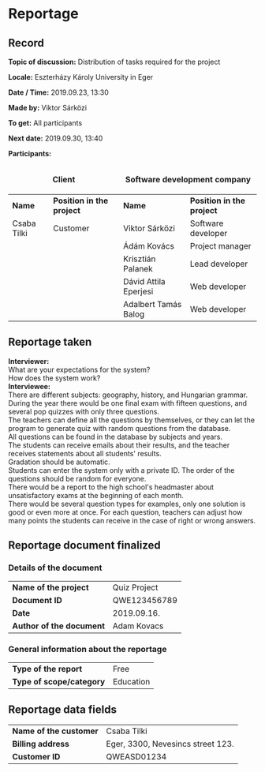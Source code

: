 # Reportage
## Record

__Topic of discussion:__ Distribution of tasks required for the project

__Locale:__ Eszterházy Károly University in Eger

__Date / Time:__ 2019.09.23, 13:30

__Made by:__ Viktor Sárközi

__To get:__ All participants

__Next date:__ 2019.09.30, 13:40

__Participants:__

<table>
  <thead>
  <tr>
    <td colspan=2><b><p align="center">Client</p></b></td>
    <td colspan=2><b><p align="center">Software development company</p></b></td>
  </tr>
  </thead>
  <tr>
    <td><b>Name</b></td>
    <td><b>Position in the project</b></td>
    <td><b>Name</b></td>
    <td><b>Position in the project</b></td>
  </tr>
  <td>Csaba Tilki</td>
  <td>Customer</td>
  <td>Viktor Sárközi</td>
  <td>Software developer</td>
  </tr>
  <tr>
  <td> </td>
  <td> </td>
  <td>Ádám Kovács</td>
  <td>Project manager</td>
  </tr>
  <tr>
  <td> </td>
  <td> </td>
  <td>Krisztián Palanek</td>
  <td>Lead developer</td>
  </tr>
  <tr>
  <td> </td>
  <td> </td>
  <td>Dávid Attila Eperjesi</td>
  <td>Web developer</td>
  </tr>
  <tr>
  <td> </td>
  <td> </td>
  <td>Adalbert Tamás Balog</td>
  <td>Web developer</td>
  </tr>  
</table>

## Reportage taken
__Interviewer:__  
What are your expectations for the system?  
How does the system work?  
__Interviewee:__  
There are different subjects: geography, history, and Hungarian grammar.  
During the year there would be one final exam with fifteen questions, and several pop quizzes with only three questions.  
The teachers can define all the questions by themselves, or they can let the program to generate quiz with random questions from the database.  
All questions can be found in the database by subjects and years.  
The students can receive emails about their results, and the teacher receives statements about all students' results.  
Gradation should be automatic.  
Students can enter the system only with a private ID.
The order of the questions should be random for everyone.  
There would be a report to the high school's headmaster about unsatisfactory exams at the beginning of each month.  
There would be several question types for examples, only one solution is good or even more at once. For each question, teachers can adjust how many points the students can receive in the case of right or wrong answers.
## Reportage document finalized
### Details of the document
<table>
  <tr>
    <td><b>Name of the project</b></th>
    <td>Quiz Project</th>
  </tr>
  <tr>
    <td><b>Document ID</b></th>
    <td>QWE123456789</td>
  </tr>
  <tr>
    <td><b>Date</b></th>
    <td>2019.09.16.</td>
  </tr>
  <tr>
    <td><b>Author of the document</b></th>
    <td>Adam Kovacs</td>
  </tr>
</table>

### General information about the reportage
<table>
  <tr>
    <td><b>Type of the report</b></th>
    <td>Free</td>
  </tr>
  <tr>
    <td><b>Type of scope/category</b></th>
    <td>Education</td>
  </tr>
</table>

## Reportage data fields
<table>
  <tr>
    <td><b>Name of the customer</b></th>
    <td>Csaba Tilki</td>
  </tr>
  <tr>
    <td><b>Billing address</b></th>
    <td>Eger, 3300, Nevesincs street 123.</td>
  </tr>
  <tr>
    <td><b>Customer ID</b></th>
    <td>QWEASD01234</td>
  </tr>
</table>

